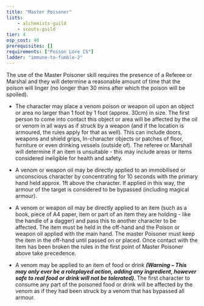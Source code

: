 ```yaml
---
title: "Master Poisoner"
lists:
    - alchemists-guild
    - scouts-guild
tier: 4
osp_cost: 40
prerequisites: []
requirements: ["Poison Lore CS"]
ladder: "immune-to-fumble-2"
---
```

The use of the Master Poisoner skill requires the presence of a Referee or Marshal and they will determine a reasonable amount of time that the poison will linger (no longer than 30 mins after which the poison will be spoiled).

* The character may place a venom poison or weapon oil upon an object or area no larger than 1 foot by 1 foot (approx. 30cm) in size. The first person to come into contact this object or area will be affected by the oil or venom in all ways as if struck by a weapon (and if the location is armoured, the rules apply for that as well). This can include doors, weapons and shield grips, In-character objects or patches of floor, furniture or even drinking vessels (outside of). The referee or Marshall will determine if an item is unsuitable - this may include areas or items considered ineligible for health and safety.

* A venom or weapon oil may be directly applied to an immobilised or unconscious character by concentrating for 10 seconds with the primary hand held approx. 1ft above the character. If applied in this way, the armour of the target is considered to be bypassed (including magical armour).

* A venom or weapon oil may be directly applied to an item (such as a book, piece of A4 paper, item or part of an item they are holding - like the handle of a dagger) and pass this to another character to be affected. The item must be held in the off-hand and the Poison or weapon oil applied with the main hand. The master Poisoner must keep the item in the off-hand until passed on or placed. Once contact with the item has been broken the rules in the first point of Master Poisoner above take precedence.

* A venom may be applied to an item of food or drink _**(Warning – This may only ever be a roleplayed action, adding any ingredient, however safe to real food or drink will not be tolerated)**_. The first character to consume any part of the poisoned food or drink will be affected by the venom as if they had been struck by a venom that has bypassed all armour.
